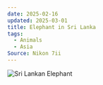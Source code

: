 ```yaml
---
date: 2025-02-16
updated: 2025-03-01
title: Elephant in Sri Lanka
tags:
  - Animals
  - Asia
Source: Nikon 7ii
---
```


![Sri Lankan Elephant](https://live.staticflickr.com/65535/54319104381_12964129fd_h_d.jpg)